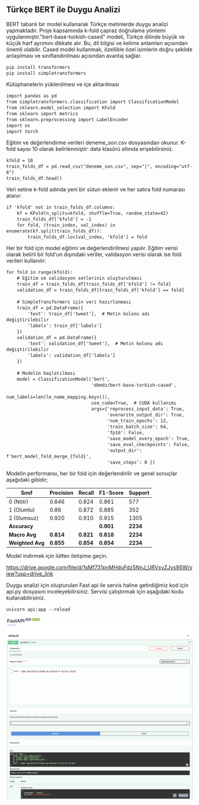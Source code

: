 ## Türkçe BERT ile Duygu Analizi

BERT tabanlı bir model kullanarak Türkçe metinlerde duygu analizi yapmaktadır. Proje kapsamında k-fold çapraz doğrulama yöntemi uygulanmıştır."bert-base-turkish-cased" modeli, Türkçe dilinde büyük ve küçük harf ayrımını dikkate alır. Bu, dil bilgisi ve kelime anlamları açısından önemli olabilir. Cased model kullanmak, özellikle özel isimlerin doğru şekilde anlaşılması ve sınıflandırılması açısından avantaj sağlar.

```
pip install transformers
pip install simpletransformers
```

Kütüphanelerin yüklenilmesi ve içe aktarılması

```
import pandas as pd
from simpletransformers.classification import ClassificationModel
from sklearn.model_selection import KFold
from sklearn import metrics
from sklearn.preprocessing import LabelEncoder
import os
import torch
```

Eğitim ve değerlendirme verileri deneme_son.csv dosyasından okunur. K-fold sayısı 10 olarak belirlenmiştir: data klasörü altında erişebilirsiniz.

```
kfold = 10
train_folds_df = pd.read_csv("deneme_son.csv", sep="|", encoding="utf-8")
train_folds_df.head()
```
Veri setine k-fold adında yeni bir sütun eklenir ve her satıra fold numarası atanır:

```
if 'kfold' not in train_folds_df.columns:
    kf = KFold(n_splits=kfold, shuffle=True, random_state=42)
    train_folds_df['kfold'] = -1
    for fold, (train_index, val_index) in enumerate(kf.split(train_folds_df)):
        train_folds_df.loc[val_index, 'kfold'] = fold
```

Her bir fold için model eğitimi ve değerlendirilmesi yapılır. Eğitim verisi olarak belirli bir fold'un dışındaki veriler, validasyon verisi olarak ise fold verileri kullanılır:

```
for fold in range(kfold):
    # Eğitim ve validasyon setlerinin oluşturulması
    train_df = train_folds_df[train_folds_df['kfold'] != fold]
    validation_df = train_folds_df[train_folds_df['kfold'] == fold]

    # SimpleTransformers için veri hazırlanması
    train_df = pd.DataFrame({
        'text': train_df['tweet'],  # Metin kolonu adı değiştirilebilir
        'labels': train_df['labels']
    })
    validation_df = pd.DataFrame({
        'text': validation_df['tweet'],  # Metin kolonu adı değiştirilebilir
        'labels': validation_df['labels']
    })

    # Modelin başlatılması
    model = ClassificationModel('bert',
                                'dbmdz/bert-base-turkish-cased',
                                num_labels=len(le_name_mapping.keys()),
                                use_cuda=True,  # CUDA kullanımı
                                args={'reprocess_input_data': True,
                                      'overwrite_output_dir': True,
                                      'num_train_epochs': 12,
                                      'train_batch_size': 64,
                                      'fp16': False,
                                      'save_model_every_epoch': True,
                                      'save_eval_checkpoints': False,
                                      'output_dir': f'bert_model_fold_merge_{fold}',
                                      'save_steps': 0 })
```

Modelin performansı, her bir fold için değerlendirilir ve genel sonuçlar aşağıdaki gibidir;

| Sınıf        | Precision | Recall | F1-Score | Support |
|--------------|-----------|--------|----------|---------|
| 0  (Nötr)          | 0.846     | 0.824  | 0.861    | 577     |
| 1  (Olumlu)          | 0.86     | 0.872  | 0.885    | 352     |
| 2  (0lumsuz)          | 0.920     | 0.910  | 0.915    | 1305    |
| **Accuracy** | |        |        **0.901**   | **2234**|
| **Macro Avg**| **0.814** | **0.821** | **0.818** | **2234** |
| **Weighted Avg** | **0.855** | **0.854** | **0.854** | **2234** |

Model indirmek için lütfen iletişime geçin.

https://drive.google.com/file/d/1sMf731pnMHduFdz5NnJ_URVxyZJys9SW/view?usp=drive_link

Duygu analizi için oluşturulan Fast api ile servis haline getirdiğimiz kod için api.py dosyasını inceleyebilirsiniz. Servisi çalıştırmak için aşağıdaki kodu kullanabilirsiniz.

```
uvicorn api:app --reload
```


<p align="center">
  <img alt="class_distributions" title="BRAIN-TR" src="https://github.com/tr-brain-com/Acikhack2024TDDI/blob/main/images/Screenshot%20from%202024-08-06%2021-08-16.png">
</p>


